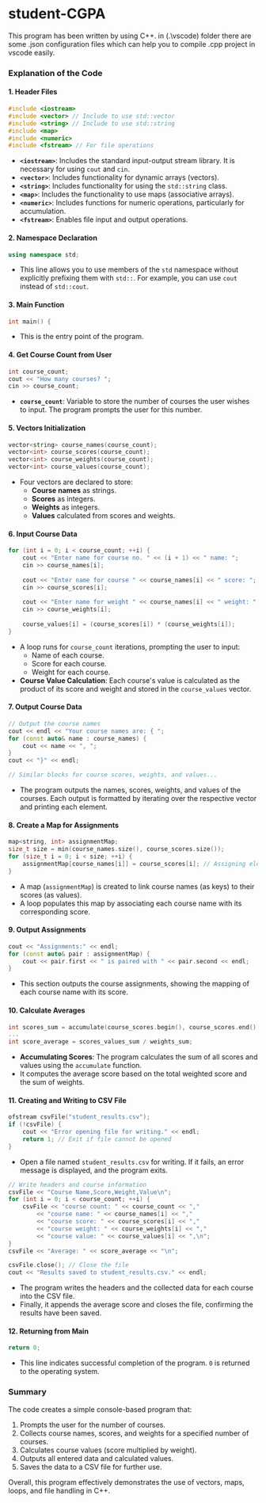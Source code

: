 # student-CGPA
This program has been written by using C++. in (.\vscode) folder there are some .json configuration files which can help you to compile .cpp project in vscode easily.

### Explanation of the Code

#### 1. **Header Files**
```cpp
#include <iostream>
#include <vector> // Include to use std::vector
#include <string> // Include to use std::string
#include <map>
#include <numeric>
#include <fstream> // For file operations  
```
- **`<iostream>`**: Includes the standard input-output stream library. It is necessary for using `cout` and `cin`.
- **`<vector>`**: Includes functionality for dynamic arrays (vectors).
- **`<string>`**: Includes functionality for using the `std::string` class.
- **`<map>`**: Includes the functionality to use maps (associative arrays).
- **`<numeric>`**: Includes functions for numeric operations, particularly for accumulation.
- **`<fstream>`**: Enables file input and output operations.

#### 2. **Namespace Declaration**
```cpp
using namespace std;
```
- This line allows you to use members of the `std` namespace without explicitly prefixing them with `std::`. For example, you can use `cout` instead of `std::cout`.

#### 3. **Main Function**
```cpp
int main() {
```
- This is the entry point of the program.

#### 4. **Get Course Count from User**
```cpp
int course_count;  
cout << "How many courses? ";  
cin >> course_count;  
```
- **`course_count`**: Variable to store the number of courses the user wishes to input. The program prompts the user for this number.

#### 5. **Vectors Initialization**
```cpp
vector<string> course_names(course_count); 
vector<int> course_scores(course_count);
vector<int> course_weights(course_count);
vector<int> course_values(course_count);
```
- Four vectors are declared to store:
  - **Course names** as strings.
  - **Scores** as integers.
  - **Weights** as integers.
  - **Values** calculated from scores and weights.

#### 6. **Input Course Data**
```cpp
for (int i = 0; i < course_count; ++i) {
    cout << "Enter name for course no. " << (i + 1) << " name: ";  
    cin >> course_names[i];
    
    cout << "Enter name for course " << course_names[i] << " score: ";
    cin >> course_scores[i];
    
    cout << "Enter name for weight " << course_names[i] << " weight: ";
    cin >> course_weights[i];
    
    course_values[i] = (course_scores[i]) * (course_weights[i]);
}
```
- A loop runs for `course_count` iterations, prompting the user to input:
  - Name of each course.
  - Score for each course.
  - Weight for each course.
- **Course Value Calculation**: Each course's value is calculated as the product of its score and weight and stored in the `course_values` vector.

#### 7. **Output Course Data**
```cpp
// Output the course names  
cout << endl << "Your course names are: { ";  
for (const auto& name : course_names) {  
    cout << name << ", ";  
}  
cout << "}" << endl;

// Similar blocks for course scores, weights, and values...
```
- The program outputs the names, scores, weights, and values of the courses. Each output is formatted by iterating over the respective vector and printing each element.

#### 8. **Create a Map for Assignments**
```cpp
map<string, int> assignmentMap;  
size_t size = min(course_names.size(), course_scores.size());  
for (size_t i = 0; i < size; ++i) {  
    assignmentMap[course_names[i]] = course_scores[i]; // Assigning elements to the map  
}
```
- A map (`assignmentMap`) is created to link course names (as keys) to their scores (as values).
- A loop populates this map by associating each course name with its corresponding score.

#### 9. **Output Assignments**
```cpp
cout << "Assignments:" << endl;  
for (const auto& pair : assignmentMap) {  
    cout << pair.first << " is paired with " << pair.second << endl;  
}
```
- This section outputs the course assignments, showing the mapping of each course name with its score.

#### 10. **Calculate Averages**
```cpp
int scores_sum = accumulate(course_scores.begin(), course_scores.end(), 0);
...
int score_average = scores_values_sum / weights_sum;
```
- **Accumulating Scores**: The program calculates the sum of all scores and values using the `accumulate` function.
- It computes the average score based on the total weighted score and the sum of weights.

#### 11. **Creating and Writing to CSV File**
```cpp
ofstream csvFile("student_results.csv");  
if (!csvFile) {  
    cout << "Error opening file for writing." << endl;  
    return 1; // Exit if file cannot be opened  
}  
```
- Open a file named `student_results.csv` for writing. If it fails, an error message is displayed, and the program exits.

```cpp
// Write headers and course information
csvFile << "Course Name,Score,Weight,Value\n";  
for (int i = 0; i < course_count; ++i) {  
    csvFile << "course count: " << course_count << ","
        << "course name: " << course_names[i] << ","   
        << "course score: " << course_scores[i] << ","   
        << "course weight: " << course_weights[i] << ","   
        << "course value: " << course_values[i] << ",\n";  
}  
csvFile << "Average: " << score_average << "\n";

csvFile.close(); // Close the file  
cout << "Results saved to student_results.csv." << endl;
```
- The program writes the headers and the collected data for each course into the CSV file.
- Finally, it appends the average score and closes the file, confirming the results have been saved.

#### 12. **Returning from Main**
```cpp
return 0;  
```
- This line indicates successful completion of the program. `0` is returned to the operating system.

### Summary
The code creates a simple console-based program that:
1. Prompts the user for the number of courses.
2. Collects course names, scores, and weights for a specified number of courses.
3. Calculates course values (score multiplied by weight).
4. Outputs all entered data and calculated values.
5. Saves the data to a CSV file for further use.

Overall, this program effectively demonstrates the use of vectors, maps, loops, and file handling in C++.
